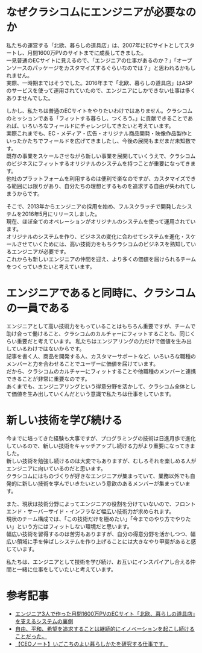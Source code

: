 # なぜクラシコムにエンジニアが必要なのか
<p>
私たちの運営する「北欧、暮らしの道具店」は、2007年にECサイトとしてスタートし、月間1600万PVのサイトまでに成長してきました。<br>
一見普通のECサイトに見えるので、「エンジニアの仕事があるのか？」「オープンソースのパッケージをカスタマイズするぐらいなのでは？」と思われるかもしれません。<br>
実際、一時期まではそうでした。2016年まで「北欧、暮らしの道具店」はASPのサービスを使って運用されていたので、エンジニアにしかできない仕事は多くありませんでした。
</p>

<p>
しかし、私たちは普通のECサイトをやりたいわけではありません。クラシコムのミッションである「フィットする暮らし、つくろう。」に貢献できることであれば、いろいろなフィールドにチャレンジしてきたいと考えています。<br>
実際これまでも、EC・メディア・広告・オリジナル商品開発・映像作品製作といったかたちでフィールドを広げてきましたし、今後の展開もまだまだ未知数です。<br>
既存の事業をスケールさせながら新しい事業を展開していくうえで、クラシコムのビジネスにフィットするオリジナルのシステムを持つことが重要になってきます。<br>
他社のプラットフォームを利用するのは便利で楽なのですが、カスタマイズできる範囲には限りがあり、自分たちの理想とするものを追求する自由が失われてしまうからです。
</p>

<p>
そこで、2013年からエンジニアの採用を始め、フルスクラッチで開発したシステムを2016年5月にリリースしました。<br>
現在、ほぼ全てのオペレーションがオリジナルのシステムを使って運用されています。<br>
オリジナルのシステムを作り、ビジネスの変化に合わせてシステムを進化・スケールさせていくためには、高い技術力をもちクラシコムのビジネスを熟知しているエンジニアが必要です。<br>
これからも新しいエンジニアの仲間を迎え、より多くの価値を届けられるチームをつくっていきたいと考えています。
</p>

# エンジニアであると同時に、クラシコムの一員である
<p>
エンジニアとして高い技術力をもっていることはもちろん重要ですが、チームで助け合って働けること、クラシコムのカルチャーにフィットすることも、同じくらい重要だと考えています。
私たちはエンジアリングの力だけで価値を生み出しているわけではないからです。<br>
記事を書く人、商品を開発する人、カスタマーサポートなど、いろいろな職種のメンバーと力を合わせることでユーザーに価値を届けています。<br>
だから、クラシコムのカルチャーにフィットすることや他職種のメンバーと連携できることが非常に重要なのです。<br>
あくまでも、エンジニアリングという得意分野を活かして、クラシコム全体として価値を生み出していくんだという意識で私たちは仕事をしています。
</p>

# 新しい技術を学び続ける
<p>
今までに培ってきた経験も大事ですが、プログラミングの技術は日進月歩で進化しているので、新しい技術をキャッチアップし続ける力がより重要になってきました。<br>
新しい技術を勉強し続けるのは大変でもありますが、むしろそれを楽しめる人がエンジニアに向いているのだと思います。<br>
クラシコムにはものづくりが好きなエンジニアが集まっていて、業務以外でも自発的に新しい技術を学んでいきたいという意欲のあるメンバーが集まっています。<br>
</p>

<p>
また、現状は技術分野によってエンジニアの役割を分けていないので、フロントエンド・サーバーサイド・インフラなど幅広い技術力が求められます。<br>
現状のチーム構成では、「この技術だけを極めたい」「今までのやり方でやりたい」という方にはフィットしない環境だと思います。<br>
幅広い技術を習得するのは苦労もありますが、自分の得意分野を活かしつつ、幅広い領域に手を伸ばしシステムを作り上げることには大きなやり甲斐があると感じています。
</p>

<p>
私たちは、エンジニアとして技術を学び続け、お互いにインスパイアし合える仲間と一緒に仕事をしていたいと考えています。
</p>

# 参考記事
- [エンジニア3人で作った月間1600万PVのECサイト「北欧、暮らしの道具店」を支えるシステムの裏側](https://www.wantedly.com/companies/kurashicom/post_articles/63125)
- [自由、平和、希望を追求することは継続的にイノベーションを起こし続けることだった。](https://kurashicom.jp/1234)
- [【CEOノート】いごこちのよい暮らしかたを研究する仕事です。](https://kurashicom.jp/370)
